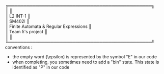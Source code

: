 ╔═══════════════════════════════════════════════╗  
║                                               ║  
║                    L2 INT-1                   ║  
║                     SM402I                    ║  
║     Finite Automata & Regular Expressions     ║  
║               Team 5's project                ║  
║                                               ║  
╚═══════════════════════════════════════════════╝  
conventions : 
- the empty word (\epsilon) is represented by the symbol "E" in our code
- when completing, you sometimes need to add a "bin" state. This state is identified as "P" in our code
